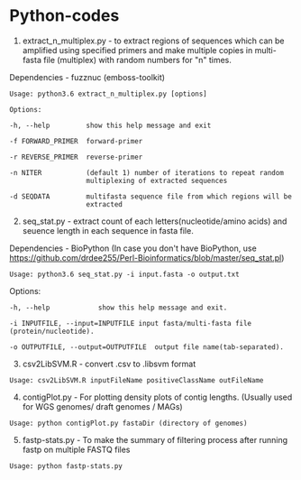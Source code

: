 # Python-codes
1. extract_n_multiplex.py - to extract regions of sequences which can be amplified using specified primers and make multiple copies in multi-fasta file (multiplex) with random numbers for "n" times.

  Dependencies - fuzznuc (emboss-toolkit)

    Usage: python3.6 extract_n_multiplex.py [options]

    Options:

    -h, --help         show this help message and exit
  
    -f FORWARD_PRIMER  forward-primer
  
    -r REVERSE_PRIMER  reverse-primer
  
    -n NITER           (default 1) number of iterations to repeat random
                       multiplexing of extracted sequences
                     
    -d SEQDATA         multifasta sequence file from which regions will be
                       extracted
  
  2. seq_stat.py - extract count of each letters(nucleotide/amino acids) and seuence length in each sequence in fasta file.
  
   Dependencies - BioPython (In case you don't have BioPython, use https://github.com/drdee255/Perl-Bioinformatics/blob/master/seq_stat.pl)
    
    Usage: python3.6 seq_stat.py -i input.fasta -o output.txt
   
   Options:
   
    -h, --help            show this help message and exit.
    
    -i INPUTFILE, --input=INPUTFILE	input fasta/multi-fasta file (protein/nucleotide).
    
    -o OUTPUTFILE, --output=OUTPUTFILE	output file name(tab-separated).
  3. csv2LibSVM.R - convert .csv to .libsvm format
   
    Usage: csv2LibSVM.R inputFileName positiveClassName outFileName
 
  4. contigPlot.py - For plotting density plots of contig lengths. (Usually used for WGS genomes/ draft genomes / MAGs)
   
    Usage: python contigPlot.py fastaDir (directory of genomes) 
  
  5. fastp-stats.py - To make the summary of filtering process after running fastp on multiple FASTQ files
  
    Usage: python fastp-stats.py
    
